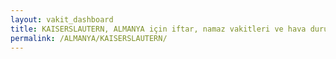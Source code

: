```yaml
---
layout: vakit_dashboard
title: KAISERSLAUTERN, ALMANYA için iftar, namaz vakitleri ve hava durumu - ilçe/eyalet seç
permalink: /ALMANYA/KAISERSLAUTERN/
---
```


<script type="text/javascript">
  var GLOBAL_COUNTRY = 'ALMANYA';
  var GLOBAL_CITY = 'KAISERSLAUTERN';
  var GLOBAL_STATE = '';
  var lat = 72;
  var lon = 21;
</script>
